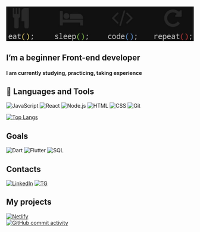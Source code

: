 [![Header](https://github.com/Askeladd06/Askeladd06/blob/main/assets/21113123.jpg)](https://www.codewars.com/users/Askeladd06)
## I’m a beginner Front-end developer  
#### I am currently studying, practicing, taking experience



## 💼 Languages and Tools

![JavaScript](https://img.shields.io/badge/-JavaScript-090909?style=for-the-badge&logo=JavaScript&logoColor=df)
![React](https://img.shields.io/badge/-React-090909?style=for-the-badge&logo=React&logoColor=61DBFB)
![Node.js](https://img.shields.io/badge/-node.js-090909?style=for-the-badge&logo=Node.js&logoColor=default)
![HTML](https://img.shields.io/badge/-HTML-090909?style=for-the-badge&logo=HTML5&logoColor=default)
![CSS](https://img.shields.io/badge/-CSs-090909?style=for-the-badge&logo=CSS3&logoColor=2862E9)
![Git](https://img.shields.io/badge/-Git-090909?style=for-the-badge&logo=git&logoColor=)


[![Top Langs](https://github-readme-stats.vercel.app/api/top-langs/?username=Askeladd06&layout=demo?&theme=dark)](https://github.com/Askeladd06?tab=repositories)
<br>

## Goals

![Dart](https://img.shields.io/badge/-Dart-090909?style=for-the-badge&logo=dart&logoColor=blue)
![Flutter](https://img.shields.io/badge/-Flutter-090909?style=for-the-badge&logo=flutter&logoColor=47C5FB)
![SQL](https://img.shields.io/badge/-Sql-090909?style=for-the-badge&amp;logo=mysql&amp;logoColor=00648B)
<br>

## Contacts

<!-- [![facebook](https://img.shields.io/badge/-Facebook-090909?style=for-the-badge&logo=facebook&logoColor=blue)](https://www.facebook.com/vlad.toderishen.06) -->
<!-- [![VK](https://img.shields.io/badge/-Vkontakte-090909?style=for-the-badge&logo=VK&logoColor=blue)](https://vk.com/vivec_the_living_god) -->
[![LinkedIn](https://img.shields.io/badge/-Linked_In-090909?style=for-the-badge&logo=LinkedIn&logoColor=blue)](https://www.linkedin.com/in/v-toderishen/)
[![TG](https://img.shields.io/badge/-Telegram-090909?style=for-the-badge&logo=Telegram&logoColor=blue)](https://t.me/Askeladd06)
<!-- [![instagram](https://img.shields.io/badge/-instagram-090909?style=for-the-badge&logo=instagram&logoColor=purple)](https://www.instagram.com/night_toderishen/) --> 
 ## My projects      

[![Netlify](https://img.shields.io/badge/-tic_tac_toe_--_On_Netlify-090909?style=for-the-badge&logo=Netlify&logoColor=default)](https://tic-tac-toe-by-askeladd.netlify.app/)  
[![GitHub commit activity](https://img.shields.io/github/commit-activity/m/Askeladd06/T-T-T?color=090909&logo=GitHub&logoColor=default)](https://github.com/Askeladd06/T-T-T)  

<!-- [![tic-tac-toe](https://img.shields.io/badge/-tic_tac_toe-090909?style=for-the-badge&logo=&logoColor=blue)](https://tic-tac-toe-by-askeladd.netlify.app/)  -->
